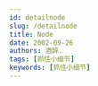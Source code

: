 ```yaml
---
id: detailnode
slug: /detailnode
title: Node
date: 2002-09-26
authors: 酒辞.
tags: [抓住小细节]
keywords: [抓住小细节]
---
```


